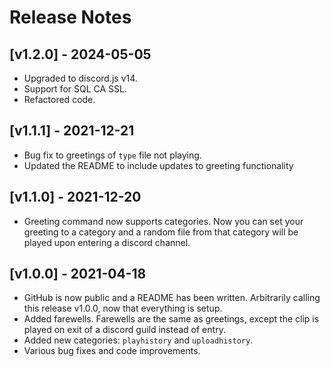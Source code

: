 # Release Notes

## [v1.2.0] - 2024-05-05

- Upgraded to discord.js v14.
- Support for SQL CA SSL.
- Refactored code.

## [v1.1.1] - 2021-12-21

- Bug fix to greetings of `type` file not playing.
- Updated the README to include updates to greeting functionality

## [v1.1.0] - 2021-12-20

- Greeting command now supports categories. Now you can set your greeting to a category and a random file from that category will be played upon entering a discord channel.

## [v1.0.0] - 2021-04-18

- GitHub is now public and a README has been written. Arbitrarily calling this release v1.0.0, now that everything is setup.
- Added farewells. Farewells are the same as greetings, except the clip is played on exit of a discord guild instead of entry.
- Added new categories: `playhistory` and `uploadhistory`.
- Various bug fixes and code improvements.
